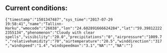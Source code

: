 ## Current conditions: 
 ``` {"timestamp":"1501347487","sys_time":"2017-07-29 19:58:41","name":"Tallinn-Harku","wmocode":"26038","lon":"24.602891666624284","lat":"59.398122222355134","phenomenon":"Cloudy with clear spells","visibility":"20.0","precipitations":"0","airpressure":"1009.7","relativehumidity":"70","airtemperature":"20.5","winddirection":"317","windspeed":"1.4","windspeedmax":"3.1","NA":"","NA":""} ```
